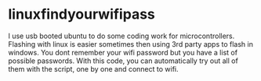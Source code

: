 # linuxfindyourwifipass

I use usb booted ubuntu to do some coding work for microcontrollers. Flashing with linux is easier sometimes then using 3rd party apps to flash in windows.
You dont remember your wifi password but you have a list of possible passwords. With this code, you can automatically try out all of them with the script, one by one and connect to wifi.
